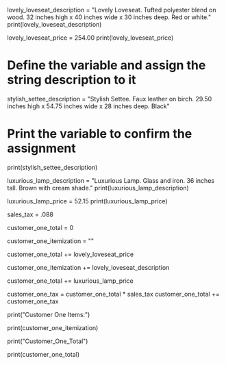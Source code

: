 lovely_loveseat_description = "Lovely Loveseat. Tufted polyester blend on wood. 32 inches high x 40 inches wide x 30 inches deep. Red or white."
print(lovely_loveseat_description)

lovely_loveseat_price = 254.00
print(lovely_loveseat_price)
# Define the variable and assign the string description to it
stylish_settee_description = "Stylish Settee. Faux leather on birch. 29.50 inches high x 54.75 inches wide x 28 inches deep. Black"
# Print the variable to confirm the assignment
print(stylish_settee_description)

luxurious_lamp_description = "Luxurious Lamp. Glass and iron. 36 inches tall. Brown with cream shade."
print(luxurious_lamp_description)

luxurious_lamp_price = 52.15
print(luxurious_lamp_price)

sales_tax = .088

customer_one_total = 0

customer_one_itemization =  ""

customer_one_total += lovely_loveseat_price

customer_one_itemization += lovely_loveseat_description

customer_one_total += luxurious_lamp_price

customer_one_tax = customer_one_total * sales_tax
customer_one_total += customer_one_tax

print("Customer One Items:")

print(customer_one_itemization)

print("Customer_One_Total")

print(customer_one_total)
